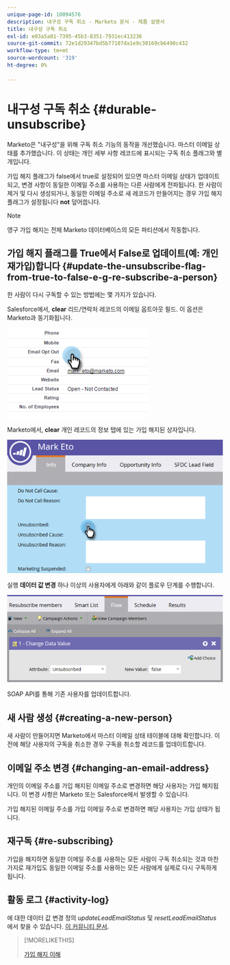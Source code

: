 ```yaml
---
unique-page-id: 10094576
description: 내구성 구독 취소 - Marketo 문서 - 제품 설명서
title: 내구성 구독 취소
exl-id: e03a5a01-7395-45b3-8351-7931ec413236
source-git-commit: 72e1d29347bd5b77107da1e9c30169cb6490c432
workflow-type: tm+mt
source-wordcount: '319'
ht-degree: 0%

---
```


# 내구성 구독 취소 {#durable-unsubscribe}

Marketo은 &quot;내구성&quot;을 위해 구독 취소 기능의 동작을 개선했습니다. 마스터 이메일 상태를 추가했습니다. 이 상태는 개인 세부 사항 레코드에 표시되는 구독 취소 플래그와 별개입니다.

가입 해지 플래그가 false에서 true로 설정되어 있으면 마스터 이메일 상태가 업데이트되고, 변경 사항이 동일한 이메일 주소를 사용하는 다른 사람에게 전파됩니다. 한 사람이 제거 및 다시 생성되거나, 동일한 이메일 주소로 새 레코드가 만들어지는 경우 가입 해지 플래그가 설정됩니다 **not** 덮어씁니다.

>[!NOTE]
>
>영구 가입 해지는 전체 Marketo 데이터베이스의 모든 파티션에서 작동합니다.

## 가입 해지 플래그를 True에서 False로 업데이트(예: 개인 재가입)합니다 {#update-the-unsubscribe-flag-from-true-to-false-e-g-re-subscribe-a-person}

한 사람이 다시 구독할 수 있는 방법에는 몇 가지가 있습니다.

Salesforce에서, **clear** 리드/연락처 레코드의 이메일 옵트아웃 필드. 이 옵션은 Marketo과 동기화됩니다.

![](assets/one.png)

Marketo에서, **clear** 개인 레코드의 정보 탭에 있는 가입 해지된 상자입니다.

![](assets/two.png)

실행 **데이터 값 변경** 하나 이상의 사용자에게 아래와 같이 플로우 단계를 수행합니다.

![](assets/three.png)

SOAP API를 통해 기존 사용자를 업데이트합니다.

## 새 사람 생성 {#creating-a-new-person}

새 사람이 만들어지면 Marketo에서 마스터 이메일 상태 테이블에 대해 확인합니다. 이전에 해당 사용자의 구독을 취소한 경우 구독을 취소할 레코드를 업데이트합니다.

## 이메일 주소 변경 {#changing-an-email-address}

개인의 이메일 주소를 가입 해지된 이메일 주소로 변경하면 해당 사용자는 가입 해지됩니다. 이 변경 사항은 Marketo 또는 Salesforce에서 발생할 수 있습니다.

가입 해지된 이메일 주소를 가입 이메일 주소로 변경하면 해당 사용자는 가입 상태가 됩니다.

## 재구독 {#re-subscribing}

가입을 해지하면 동일한 이메일 주소를 사용하는 모든 사람이 구독 취소되는 것과 마찬가지로 재가입도 동일한 이메일 주소를 사용하는 모든 사람에게 실제로 다시 구독하게 됩니다.

## 활동 로그 {#activity-log}

에 대한 데이터 값 변경 정의 _updateLeadEmailStatus_ 및 _resetLeadEmailStatus_ 에서 찾을 수 있습니다. [이 커뮤니티 문서](https://nation.marketo.com/t5/Knowledgebase/Durable-Unsubscribe-Activity-Log/ta-p/252688).

>[!MORELIKETHIS]
>
>[가입 해지 이해](/help/marketo/product-docs/email-marketing/deliverability/understanding-unsubscribe.md)

